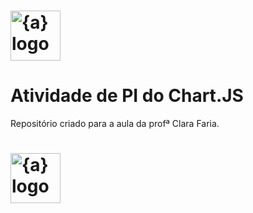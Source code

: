 <h1>
    <a href="https://www.sptech.school/">
      <img align="center" width="80px" src="https://avatars.githubusercontent.com/u/179507664?s=200&v=4" img width="80" alt="{a} logo" class="img-fluid"></a>
</h1>


# Atividade de PI do Chart.JS

Repositório criado para a aula da profª Clara Faria. 

<h1>
    <a href="https://github.com/SPTech-Atividades-de-PI/aquatech-somente-html">
      <img align="center" width="80px" src="https://avatars.githubusercontent.com/u/110926406?v=4" img width="80" alt="{a} logo" class="img-fluid"></a>
</h1>
